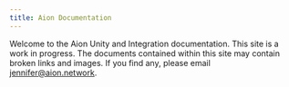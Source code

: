 ```yaml
---
title: Aion Documentation 
---
```


Welcome to the Aion Unity and Integration documentation. This site is a work in progress. The documents contained within this site may contain broken links and images. If you find any, please email [jennifer@aion.network](mailto:jennifer@aion.network).
